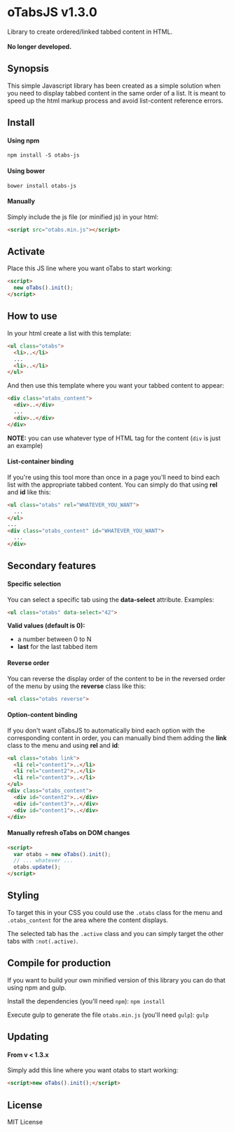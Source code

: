 # oTabsJS v1.3.0
Library to create ordered/linked tabbed content in HTML.
<br /><br /><b>No longer developed.</b>

## Synopsis
This simple Javascript library has been created as a simple solution when you need to display tabbed content in the same order of a list. It is meant to speed up the html markup process and avoid list-content reference errors.

## Install
#### Using npm
```
npm install -S otabs-js
```

#### Using bower
```
bower install otabs-js
```

#### Manually
Simply include the js file (or minified js) in your html:
```html
<script src="otabs.min.js"></script>
```

## Activate
Place this JS line where you want oTabs to start working:
```html
<script>
  new oTabs().init();
</script>
```

## How to use
In your html create a list with this template:
```html
<ul class="otabs">
  <li>..</li>
  ...
  <li>..</li>
</ul>
```
And then use this template where you want your tabbed content to appear:
```html
<div class="otabs_content">
  <div>..</div>
  ...
  <div>..</div>
</div>
```
<b>NOTE:</b> you can use whatever type of HTML tag for the content (`div` is just an example)

#### List-container binding
If you're using this tool more than once in a page you'll need to bind each list with the appropriate tabbed content. You can simply do that using <b>rel</b> and <b>id</b> like this:
```html
<ul class="otabs" rel="WHATEVER_YOU_WANT">
  ...
</ul>
...
<div class="otabs_content" id="WHATEVER_YOU_WANT">
  ...
</div>
```


## Secondary features
#### Specific selection
You can select a specific tab using the <b>data-select</b> attribute. Examples:
```html
<ul class="otabs" data-select="42">
```
<b>Valid values (default is 0):</b>
<ul>
  <li>a number between 0 to N</li>
  <li><b>last</b> for the last tabbed item</li>
</ul>

#### Reverse order
You can reverse the display order of the content to be in the reversed order of the menu by using the <b>reverse</b> class like this:
```html
<ul class="otabs reverse">
```

#### Option-content binding
If you don't want oTabsJS to automatically bind each option with the corresponding content in order, you can manually bind them adding the <b>link</b> class to the menu and using <b>rel</b> and <b>id</b>:
```html
<ul class="otabs link">
  <li rel="content1">..</li>
  <li rel="content2">..</li>
  <li rel="content3">..</li>
</ul>
<div class="otabs_content">
  <div id="content2">..</div>
  <div id="content3">..</div>
  <div id="content1">..</div>
</div>
```

#### Manually refresh oTabs on DOM changes
```html
<script>
  var otabs = new oTabs().init();
  // ... whatever ...
  otabs.update();
</script>
```

## Styling
To target this in your CSS you could use the `.otabs` class for the menu and `.otabs_content` for the area where the content displays.

The selected tab has the `.active` class and you can simply target the other tabs with `:not(.active)`.

## Compile for production
If you want to build your own minified version of this library you can do that using npm and gulp.

Install the dependencies (you'll need `npm`):
`npm install`

Execute gulp to generate the file `otabs.min.js` (you'll need `gulp`):
`gulp`

## Updating
#### From v < 1.3.x
Simply add this line where you want otabs to start working:
```html
<script>new oTabs().init();</script>
```

## License
MIT License
